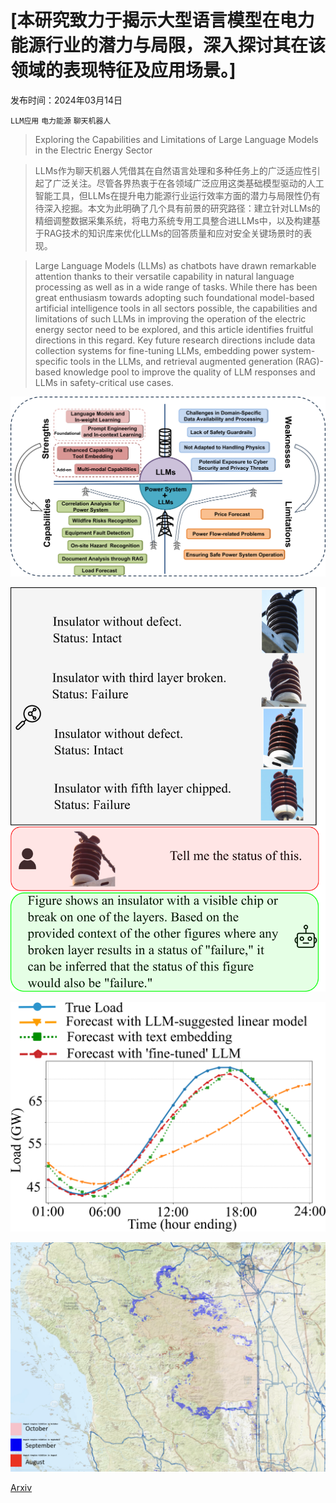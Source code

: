 # [本研究致力于揭示大型语言模型在电力能源行业的潜力与局限，深入探讨其在该领域的表现特征及应用场景。]

发布时间：2024年03月14日

`LLM应用` `电力能源` `聊天机器人`

> Exploring the Capabilities and Limitations of Large Language Models in the Electric Energy Sector

> LLMs作为聊天机器人凭借其在自然语言处理和多种任务上的广泛适应性引起了广泛关注。尽管各界热衷于在各领域广泛应用这类基础模型驱动的人工智能工具，但LLMs在提升电力能源行业运行效率方面的潜力与局限性仍有待深入挖掘。本文为此明确了几个具有前景的研究路径：建立针对LLMs的精细调整数据采集系统，将电力系统专用工具整合进LLMs中，以及构建基于RAG技术的知识库来优化LLMs的回答质量和应对安全关键场景时的表现。

> Large Language Models (LLMs) as chatbots have drawn remarkable attention thanks to their versatile capability in natural language processing as well as in a wide range of tasks. While there has been great enthusiasm towards adopting such foundational model-based artificial intelligence tools in all sectors possible, the capabilities and limitations of such LLMs in improving the operation of the electric energy sector need to be explored, and this article identifies fruitful directions in this regard. Key future research directions include data collection systems for fine-tuning LLMs, embedding power system-specific tools in the LLMs, and retrieval augmented generation (RAG)-based knowledge pool to improve the quality of LLM responses and LLMs in safety-critical use cases.

![本研究致力于揭示大型语言模型在电力能源行业的潜力与局限，深入探讨其在该领域的表现特征及应用场景。](../../../paper_images/2403.09125/Large_Language_Models_Capabilities_and_Limitations_in_Electrical_Energy_Sector.png)

![本研究致力于揭示大型语言模型在电力能源行业的潜力与局限，深入探讨其在该领域的表现特征及应用场景。](../../../paper_images/2403.09125/x1.png)

![本研究致力于揭示大型语言模型在电力能源行业的潜力与局限，深入探讨其在该领域的表现特征及应用场景。](../../../paper_images/2403.09125/x2.png)

![本研究致力于揭示大型语言模型在电力能源行业的潜力与局限，深入探讨其在该领域的表现特征及应用场景。](../../../paper_images/2403.09125/wildfire.png)

[Arxiv](https://arxiv.org/abs/2403.09125)